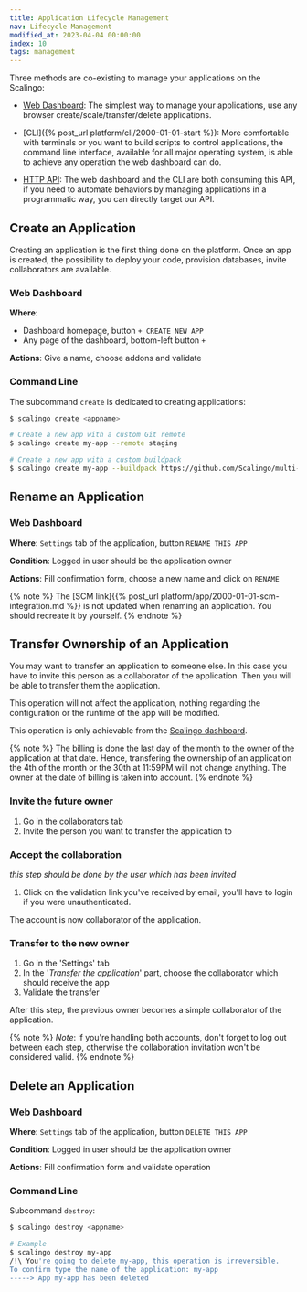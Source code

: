 ```yaml
---
title: Application Lifecycle Management
nav: Lifecycle Management
modified_at: 2023-04-04 00:00:00
index: 10
tags: management
---
```


Three methods are co-existing to manage your applications on the Scalingo:

* [Web Dashboard](https://dashboard.scalingo.com): The simplest way to manage
  your applications, use any browser create/scale/transfer/delete applications.

* [CLI]({% post_url platform/cli/2000-01-01-start %}): More comfortable with
  terminals or you want to build scripts to control applications, the command
  line interface, available for all major operating system, is able to achieve
  any operation the web dashboard can do.

* [HTTP API](https://developers.scalingo.com): The web dashboard and the CLI
  are both consuming this API, if you need to automate behaviors by managing
  applications in a programmatic way, you can directly target our API.

## Create an Application

Creating an application is the first thing done on the platform. Once an app is
created, the possibility to deploy your code, provision databases, invite
collaborators are available.

### Web Dashboard

**Where**:
* Dashboard homepage, button `+ CREATE NEW APP`
* Any page of the dashboard, bottom-left button `+`

**Actions**: Give a name, choose addons and validate

### Command Line

The subcommand `create` is dedicated to creating applications:

```bash
$ scalingo create <appname>

# Create a new app with a custom Git remote
$ scalingo create my-app --remote staging

# Create a new app with a custom buildpack
$ scalingo create my-app --buildpack https://github.com/Scalingo/multi-buildpack
```

## Rename an Application

### Web Dashboard

**Where**: `Settings` tab of the application, button `RENAME THIS APP`

**Condition**: Logged in user should be the application owner

**Actions**: Fill confirmation form, choose a new name and click on `RENAME`

{% note %}
The [SCM link]{{% post_url platform/app/2000-01-01-scm-integration.md %}} is not updated when renaming an application.
You should recreate it by yourself.
{% endnote %}

## Transfer Ownership of an Application

You may want to transfer an application to someone else. In this case you have to
invite this person as a collaborator of the application. Then you will be able to
transfer them the application.

This operation will not affect the application, nothing regarding the configuration
or the runtime of the app will be modified.

This operation is only achievable from the [Scalingo dashboard](https://dashboard.scalingo.com).

{% note %}
  The billing is done the last day of the month to the owner of the application at that date. Hence,
  transfering the ownership of an application the 4th of the month or the 30th at 11:59PM will not
  change anything. The owner at the date of billing is taken into account.
{% endnote %}

### Invite the future owner

1. Go in the collaborators tab
2. Invite the person you want to transfer the application to

### Accept the collaboration

*this step should be done by the user which has been invited*

1. Click on the validation link you've received by email, you'll have to login if you were unauthenticated.

The account is now collaborator of the application.

### Transfer to the new owner

1. Go in the 'Settings' tab
2. In the '*Transfer the application*' part, choose the collaborator which should receive the app
3. Validate the transfer

After this step, the previous owner becomes a simple collaborator of the application.

{% note %}
  *Note*: if you're handling both accounts, don't forget to log out between each step, otherwise the
  collaboration invitation won't be considered valid.
{% endnote %}

## Delete an Application

### Web Dashboard

**Where**: `Settings` tab of the application, button `DELETE THIS APP`

**Condition**: Logged in user should be the application owner

**Actions**: Fill confirmation form and validate operation

### Command Line

Subcommand `destroy`:

```bash
$ scalingo destroy <appname>

# Example
$ scalingo destroy my-app
/!\ You're going to delete my-app, this operation is irreversible.
To confirm type the name of the application: my-app
-----> App my-app has been deleted
```
